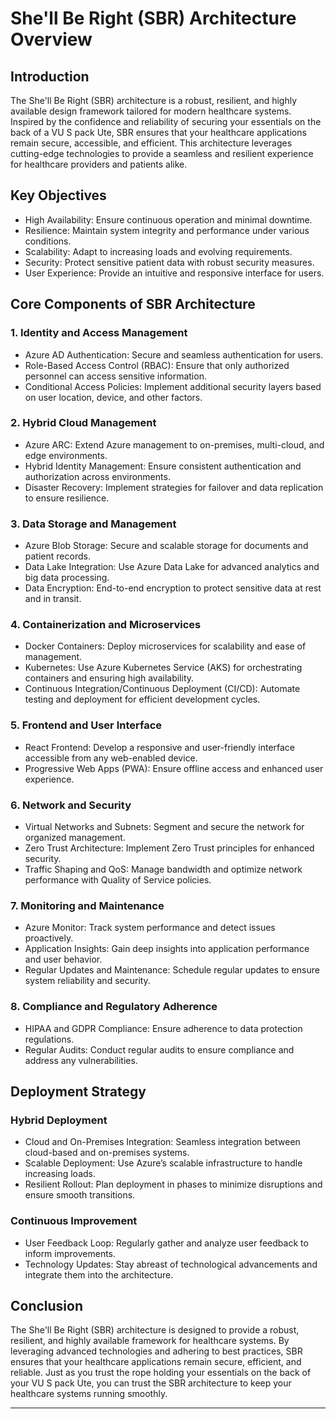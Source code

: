 
# She'll Be Right (SBR) Architecture Overview

## Introduction

The She'll Be Right (SBR) architecture is a robust, resilient, and highly available design framework tailored for modern healthcare systems. Inspired by the confidence and reliability of securing your essentials on the back of a VU S pack Ute, SBR ensures that your healthcare applications remain secure, accessible, and efficient. This architecture leverages cutting-edge technologies to provide a seamless and resilient experience for healthcare providers and patients alike.

## Key Objectives

- High Availability: Ensure continuous operation and minimal downtime.
- Resilience: Maintain system integrity and performance under various conditions.
- Scalability: Adapt to increasing loads and evolving requirements.
- Security: Protect sensitive patient data with robust security measures.
- User Experience: Provide an intuitive and responsive interface for users.

## Core Components of SBR Architecture

### 1. Identity and Access Management

- Azure AD Authentication: Secure and seamless authentication for users.
- Role-Based Access Control (RBAC): Ensure that only authorized personnel can access sensitive information.
- Conditional Access Policies: Implement additional security layers based on user location, device, and other factors.

### 2. Hybrid Cloud Management

- Azure ARC: Extend Azure management to on-premises, multi-cloud, and edge environments.
- Hybrid Identity Management: Ensure consistent authentication and authorization across environments.
- Disaster Recovery: Implement strategies for failover and data replication to ensure resilience.

### 3. Data Storage and Management

- Azure Blob Storage: Secure and scalable storage for documents and patient records.
- Data Lake Integration: Use Azure Data Lake for advanced analytics and big data processing.
- Data Encryption: End-to-end encryption to protect sensitive data at rest and in transit.

### 4. Containerization and Microservices

- Docker Containers: Deploy microservices for scalability and ease of management.
- Kubernetes: Use Azure Kubernetes Service (AKS) for orchestrating containers and ensuring high availability.
- Continuous Integration/Continuous Deployment (CI/CD): Automate testing and deployment for efficient development cycles.

### 5. Frontend and User Interface

- React Frontend: Develop a responsive and user-friendly interface accessible from any web-enabled device.
- Progressive Web Apps (PWA): Ensure offline access and enhanced user experience.

### 6. Network and Security

- Virtual Networks and Subnets: Segment and secure the network for organized management.
- Zero Trust Architecture: Implement Zero Trust principles for enhanced security.
- Traffic Shaping and QoS: Manage bandwidth and optimize network performance with Quality of Service policies.

### 7. Monitoring and Maintenance

- Azure Monitor: Track system performance and detect issues proactively.
- Application Insights: Gain deep insights into application performance and user behavior.
- Regular Updates and Maintenance: Schedule regular updates to ensure system reliability and security.

### 8. Compliance and Regulatory Adherence

- HIPAA and GDPR Compliance: Ensure adherence to data protection regulations.
- Regular Audits: Conduct regular audits to ensure compliance and address any vulnerabilities.

## Deployment Strategy

### Hybrid Deployment

- Cloud and On-Premises Integration: Seamless integration between cloud-based and on-premises systems.
- Scalable Deployment: Use Azure’s scalable infrastructure to handle increasing loads.
- Resilient Rollout: Plan deployment in phases to minimize disruptions and ensure smooth transitions.

### Continuous Improvement

- User Feedback Loop: Regularly gather and analyze user feedback to inform improvements.
- Technology Updates: Stay abreast of technological advancements and integrate them into the architecture.

## Conclusion

The She'll Be Right (SBR) architecture is designed to provide a robust, resilient, and highly available framework for healthcare systems. By leveraging advanced technologies and adhering to best practices, SBR ensures that your healthcare applications remain secure, efficient, and reliable. Just as you trust the rope holding your essentials on the back of your VU S pack Ute, you can trust the SBR architecture to keep your healthcare systems running smoothly.

---
